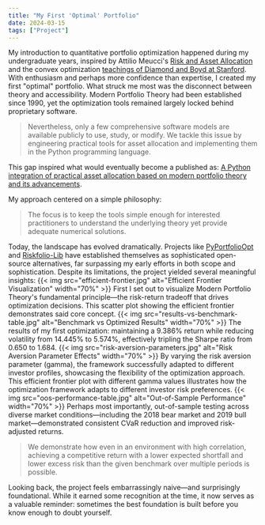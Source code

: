 ```yaml
---
title: "My First 'Optimal' Portfolio"
date: 2024-03-15
tags: ["Project"]
---
```


My introduction to quantitative portfolio optimization happened during my undergraduate years, inspired by Attilio Meucci's [Risk and Asset Allocation](https://link.springer.com/book/10.1007/978-3-540-27904-4) and the convex optimization [teachings of Diamond and Boyd at Stanford](https://web.stanford.edu/~boyd/teaching.html). With enthusiasm and perhaps more confidence than expertise, I created my first "optimal" portfolio. What struck me most was the disconnect between theory and accessibility. Modern Portfolio Theory had been established since 1990, yet the optimization tools remained largely locked behind proprietary software. 

>Nevertheless, only a few comprehensive software models are available publicly to use, study, or modify. We tackle this issue by engineering practical tools for asset allocation and implementing them in the Python programming language.

This gap inspired what would eventually become a published as: [A Python integration of practical asset allocation based on modern portfolio theory and its advancements](https://digitalcollection.zhaw.ch/handle/11475/24351).

My approach centered on a simple philosophy:

>The focus is to keep the tools simple enough for interested practitioners to understand the underlying theory yet provide adequate numerical solutions.

Today, the landscape has evolved dramatically. Projects like [PyPortfolioOpt](https://github.com/robertmartin8/PyPortfolioOpt) and [Riskfolio-Lib](https://github.com/dcajasn/Riskfolio-Lib) have established themselves as sophisticated open-source alternatives, far surpassing my early efforts in both scope and sophistication. Despite its limitations, the project yielded several meaningful insights:
{{< img src="efficient-frontier.jpg" alt="Efficient Frontier Visualization" width="70%" >}}
First I set out to visualize Modern Portfolio Theory's fundamental principle—the risk-return tradeoff that drives optimization decisions. This scatter plot showing the efficient frontier demonstrates said core concept.
{{< img src="results-vs-benchmark-table.jpg" alt="Benchmark vs Optimized Results" width="70%" >}}
The results of my first optimization: maintaining a 9.386% return while reducing volatility from 14.445% to 5.574%, effectively tripling the Sharpe ratio from 0.650 to 1.684.
{{< img src="risk-aversion-parameters.jpg" alt="Risk Aversion Parameter Effects" width="70%" >}}
By varying the risk aversion parameter (gamma), the framework successfully adapted to different investor profiles, showcasing the flexibility of the optimization approach. This efficient frontier plot with different gamma values illustrates how the optimization framework adapts to different investor risk preferences.
{{< img src="oos-performance-table.jpg" alt="Out-of-Sample Performance" width="70%" >}}
Perhaps most importantly, out-of-sample testing across diverse market conditions—including the 2018 bear market and 2019 bull market—demonstrated consistent CVaR reduction and improved risk-adjusted returns.

>We demonstrate how even in an environment with high correlation, achieving a competitive return with a lower expected shortfall and lower excess risk than the given benchmark over multiple periods is possible.

Looking back, the project feels embarrassingly naive—and surprisingly foundational. While it earned some recognition at the time, it now serves as a valuable reminder: sometimes the best foundation is built before you know enough to doubt yourself.

